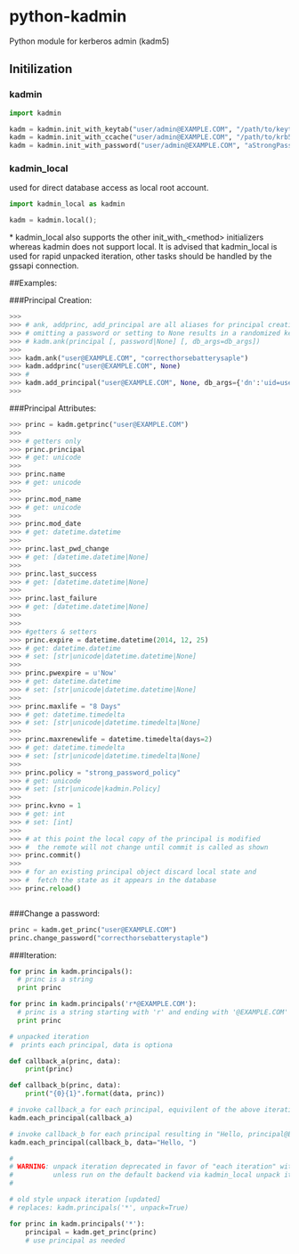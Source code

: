 python-kadmin
=============

Python module for kerberos admin (kadm5)

## Initilization

### kadmin
```python
import kadmin

kadm = kadmin.init_with_keytab("user/admin@EXAMPLE.COM", "/path/to/keytab")
kadm = kadmin.init_with_ccache("user/admin@EXAMPLE.COM", "/path/to/krb5cc")
kadm = kadmin.init_with_password("user/admin@EXAMPLE.COM", "aStrongPassword")
```
### kadmin_local
used for direct database access as local root account.
```python
import kadmin_local as kadmin

kadm = kadmin.local();
```
\* kadmin\_local also supports the other init\_with\_&lt;method&gt; initializers whereas kadmin does not support local.
It is advised that kadmin_local is used for rapid unpacked iteration, other tasks should be handled by the gssapi connection.


##Examples:

###Principal Creation:

```python
>>>
>>> # ank, addprinc, add_principal are all aliases for principal creation
>>> # omitting a password or setting to None results in a randomized key
>>> # kadm.ank(principal [, password|None] [, db_args=db_args])
>>>
>>> kadm.ank("user@EXAMPLE.COM", "correcthorsebatterysaple")
>>> kadm.addprinc("user@EXAMPLE.COM", None)
>>> #
>>> kadm.add_principal("user@EXAMPLE.COM", None, db_args={'dn':'uid=user,ou=people,dc=example,dc=com'})
>>>
```

###Principal Attributes:
```python
>>> princ = kadm.getprinc("user@EXAMPLE.COM")
>>>
>>> # getters only
>>> princ.principal
>>> # get: unicode
>>>
>>> princ.name
>>> # get: unicode
>>>
>>> princ.mod_name
>>> # get: unicode
>>>
>>> princ.mod_date
>>> # get: datetime.datetime
>>>
>>> princ.last_pwd_change
>>> # get: [datetime.datetime|None]
>>>
>>> princ.last_success
>>> # get: [datetime.datetime|None]
>>>
>>> princ.last_failure
>>> # get: [datetime.datetime|None]
>>>
>>>
>>> #getters & setters
>>> princ.expire = datetime.datetime(2014, 12, 25)
>>> # get: datetime.datetime
>>> # set: [str|unicode|datetime.datetime|None]
>>>
>>> princ.pwexpire = u'Now'
>>> # get: datetime.datetime
>>> # set: [str|unicode|datetime.datetime|None]
>>>
>>> princ.maxlife = "8 Days"
>>> # get: datetime.timedelta
>>> # set: [str|unicode|datetime.timedelta|None]
>>>
>>> princ.maxrenewlife = datetime.timedelta(days=2)
>>> # get: datetime.timedelta
>>> # set: [str|unicode|datetime.timedelta|None]
>>>
>>> princ.policy = "strong_password_policy"
>>> # get: unicode
>>> # set: [str|unicode|kadmin.Policy]
>>>
>>> princ.kvno = 1
>>> # get: int
>>> # set: [int]
>>>
>>> # at this point the local copy of the principal is modified
>>> #  the remote will not change until commit is called as shown
>>> princ.commit()
>>>
>>> # for an existing principal object discard local state and
>>> #  fetch the state as it appears in the database
>>> princ.reload()



```

###Change a password:
```python
princ = kadm.get_princ("user@EXAMPLE.COM")
princ.change_password("correcthorsebatterystaple")
```

###Iteration:
```python
for princ in kadm.principals():
  # princ is a string
  print princ

for princ in kadm.principals('r*@EXAMPLE.COM'):
  # princ is a string starting with 'r' and ending with '@EXAMPLE.COM'
  print princ

# unpacked iteration
#  prints each principal, data is optiona

def callback_a(princ, data):
	print(princ)

def callback_b(princ, data):
	print("{0}{1}".format(data, princ))

# invoke callback_a for each principal, equivilent of the above iteration.
kadm.each_principal(callback_a)

# invoke callback_b for each principal resulting in "Hello, principal@EXAMPLE.COM"
kadm.each_principal(callback_b, data="Hello, ")

#
# WARNING: unpack iteration deprecated in favor of "each iteration" with callbacks.
#		   unless run on the default backend via kadmin_local unpack iteration is *extremely* slow.
#

# old style unpack iteration [updated]
# replaces: kadm.principals('*', unpack=True)

for princ in kadm.principals('*'):
	principal = kadm.get_princ(princ)
	# use principal as needed

```
